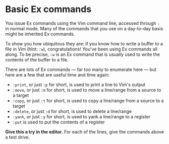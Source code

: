 # Basic Ex commands

You issue Ex commands using the Vim command line, accessed through `:` in normal mode. Many of the commands that you use on a day-to-day basis might be inherited Ex commands.

To show you how ubiquitous they are: if you know how to write a buffer to a file in Vim (hint: `:w`), congratulations! You've been using Ex commands all along. To be precise, `:w` is an Ex command that is usually used to write the contents of the buffer to a file.

There are lots of Ex commands — far too many to enumerate here — but here are a few that are useful time and time again:
- `:print`, or just `:p` for short, is used to print a line to Vim's output
- `:move`, or just `:m` for short, is used to move a line/range from a source to a target
- `:copy`, or just `:t` for short, is used to copy a line/range from a source to a target
- `:delete`, or just `:d` for short, is used to delete a line/range
- `:yank`, or just `:y` for short, is used to yank a line/range to a register
- `:put` is used to put the contents of a register

**Give this a try in the editor.** For each of the lines, give the commands above a test drive.

